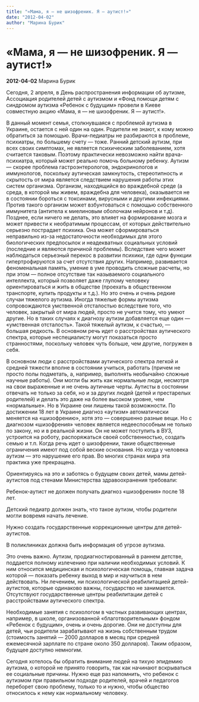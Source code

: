 ```yaml
---
title: "«Мама, я — не шизофреник. Я — аутист!»"
date: "2012-04-02"
author: "Марина Бурик"
---
```


# «Мама, я — не шизофреник. Я — аутист!»

**2012-04-02** Марина Бурик

Сегодня, 2 апреля, в День распространения информации об аутизме, Ассоциация родителей детей с аутизмом и «Фонд помощи детям с синдромом аутизма «Ребенок с будущим» провели в Киеве совместную акцию «Мама, я — не шизофреник. Я — аутист!».

В данный момент семья, столкнувшаяся с проблемой аутизма в Украине, остается с ней один на один. Родители не знают, к кому можно обратиться за помощью. Врачи-педиатры не разбираются в проблеме, психиатры, по большему счету — тоже. Ранний детский аутизм, при всех своих симптомах, не является психическим заболеванием, хотя считается таковым. Поэтому практически невозможно найти врача-психиатра, который может реально помочь больному ребенку. Аутизм — скорее проблема гастроэнтерологов, эндокринологов и иммунологов, поскольку аутическая замкнутость, стереотипность и скрытость от мира является следствием нарушения работы этих систем организма. Организм, находящийся во враждебной среде (а среда, в которой мы живем, враждебна для человека), оказывается не в состоянии бороться с токсинами, вирусными и другими инфекциями. Против такого организм может взбунтоваться с помощью собственного иммунитета (антитела к миелиновым оболочкам нейронов и т.д). Позднее, если ничего не делать, это влияет на формирование мозга и может привести к необратимым процессам, от которых действительно серьезно пострадает психика. Она может сформироваться неправильно из-за недостаточности необходимых для этого биологических предпосылок и неадекватных социальных условий (последние и являются причиной проблемы). Вследствие чего может наблюдаться серьезный перекос в развитии психики, где одни функции гипертрофируются за счет отсутствия других. Например, развивается феноменальная память, умение в уме проводить сложные расчеты, но при этом — полное отсутствие так называемого социального интеллекта, который позволяет даже глупому человеку ориентироваться и жить в обществе (проехать в общественном транспорте, купить продукты и т.д.). Но это очень и очень редкие случаи тяжелого аутизма. Иногда тяжелые формы аутизма сопровождаются умственной отсталостью вследствие того, что человек, закрытый от мира людей, просто не учится тому, что умеют другие. Но в таких случаях к диагнозу аутизм добавляется еще один — «умственная отсталость». Такой тяжелый аутизм, к счастью, — большая редкость. В основном речь идет о расстройствах аутического спектра, которые неспециалисту могут показаться просто странностями, поскольку человек чуть больше, чем другие, погружен в себя.

В основном люди с расстройствами аутического спектра легкой и средней тяжести вполне в состоянии учиться, работать (причем не просто полы подметать, а, например, выполнять необычайно сложные научные работы). Они могли бы жить как нормальные люди, несмотря на свои выраженные и не очень аутичные черты. Аутисты в состоянии отвечать не только за себя, но и за других людей (детей и престарелых родителей) и делать это даже на более высоком уровне, чем «нормальные». Но в Украине они лишены такой возможности. По достижении 18 лет в Украине диагноз «аутизм» автоматически меняется на «шизофрению», хотя это — совершенно разные вещи. Но с диагнозом «шизофрения» человек является недееспособным не только по закону, но и в реальной жизни. Он не может поступить в ВУЗ, устроится на роботу, распоряжаться своей собственностью, создать семью и т.п. Когда речь идет о шизофрении, такие общественные ограничения имеют под собой веские основания. Но когда у человека аутизм — это нарушение его прав. Во многих странах мира эта практика уже прекращена.

Ориентируясь на это и заботясь о будущем своих детей, мамы детей-аутистов под стенами Министерства здравоохранения требовали:

Ребенок-аутист не должен получать диагноз «шизофрения» после 18 лет.

Детский педиатр должен знать, что такое аутизм, чтобы родители могли вовремя начать лечение.

Нужно создать государственные коррекционные центры для детей-аутистов.

В поликлиниках должна быть информация об угрозе аутизма.

Это очень важно. Аутизм, продиагностированный в раннем детстве, поддается полному излечению при наличии необходимых условий. К ним относится медицинская и психологическая помощь, главная задача которой — показать ребенку выход в мир и научиться в нем действовать. Ни лечением, ни психологической реабилитацией детей-аутистов, которые одинаково важны, государство не занимается. Отсутствуют государственные центры реабилитации детей с расстройствами аутического спектра.

Необходимые занятия с психологом в частных развивающих центрах, например, в школе, организованной «благотворительным» фондом «Ребенок с будущим», очень и очень дорогие. Они не доступны для детей, чьи родители зарабатывают на жизнь собственным трудом (стоимость занятий — 2000 долларов в месяц при средней ежемесячной зарплате по стране около 350 долларов). Таким образом, будущее доступно немногим.

Сегодня хотелось бы обратить внимание людей на тихую эпидемию аутизма, о которой не принято говорить, так как начинают вскрываться ее социальные причины. Нужно еще раз напомнить, что ребенок с аутизмом при правильном подходе родителей, врачей и педагогов переборет свою проблему, только то и нужно, чтобы общество относилось к нему как нормальному человеку.